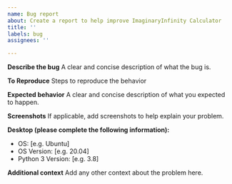 ```yaml
---
name: Bug report
about: Create a report to help improve ImaginaryInfinity Calculator
title: ''
labels: bug
assignees: ''

---
```


**Describe the bug**
A clear and concise description of what the bug is.

**To Reproduce**
Steps to reproduce the behavior

**Expected behavior**
A clear and concise description of what you expected to happen.

**Screenshots**
If applicable, add screenshots to help explain your problem.

**Desktop (please complete the following information):**
 - OS: [e.g. Ubuntu]
-  OS Version: [e.g. 20.04]
-  Python 3 Version: [e.g. 3.8]

**Additional context**
Add any other context about the problem here.
